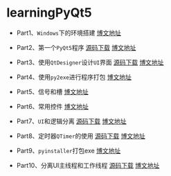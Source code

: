 # learningPyQt5

* Part1、`Windows`下的环境搭建  [博文地址](https://xugaoxiang.com/2019/12/04/pyqt5-1-env/)

* Part2、第一个`PyQt5`程序  [源码下载](part2_第一个PyQt5程序)  [博文地址](https://xugaoxiang.com/2019/12/04/pyqt5-2-helloworld/)

* Part3、使用`QtDesigner`设计`UI`界面  [源码下载](part3_使用QtDesigner设计UI界面)  [博文地址](https://xugaoxiang.com/2019/12/04/pyqt5-3-qtdesigner/)

* Part4、使用`py2exe`进行程序打包  [博文地址](https://xugaoxiang.com/2015/07/13/PyQt5%E7%B3%BB%E5%88%97%E6%95%99%E7%A8%8B(%E5%9B%9B)%E7%94%A8py2exe%E8%BF%9B%E8%A1%8C%E7%A8%8B%E5%BA%8F%E6%89%93%E5%8C%85/)

* Part5、信号和槽  [博文地址](https://xugaoxiang.com/2019/12/04/pyqt5-6-signal-slot/)

* Part6、常用控件  [博文地址](https://xugaoxiang.com/2017/06/12/PyQt5%E7%B3%BB%E5%88%97%E6%95%99%E7%A8%8B(%E5%85%AD)%E5%B8%B8%E7%94%A8%E6%8E%A7%E4%BB%B6/)

* Part7、`UI`和逻辑分离  [源码下载](part7_UI与逻辑分离)  [博文地址](https://xugaoxiang.com/2019/12/04/pyqt5-7-ui-logical/)

* Part8、定时器`QTimer`的使用  [源码下载](part8_定时器QTimer的使用)  [博文地址](https://xugaoxiang.com/2019/12/04/pyqt5-5-qtimer/)

* Part9、`pyinstaller`打包exe  [博文地址](https://xugaoxiang.com/2019/12/04/pyqt5-4-pyinstaller/)

* Part10、分离UI主线程和工作线程	[源码下载](part10_分离UI主线程和工作线程)  [博文地址](https://xugaoxiang.com/2019/12/04/pyqt5-8-main-sub-thread/)
